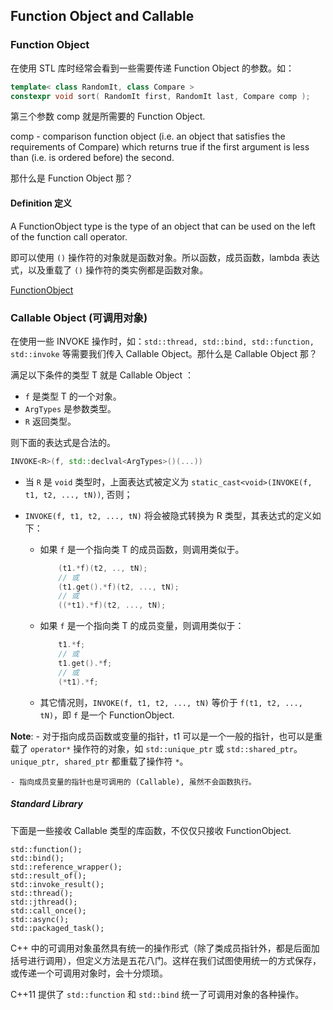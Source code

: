 ## Function Object and Callable

### Function Object

在使用 STL 库时经常会看到一些需要传递 Function Object 的参数。如：

```c++
template< class RandomIt, class Compare >
constexpr void sort( RandomIt first, RandomIt last, Compare comp );
```
第三个参数  comp 就是所需要的 Function Object.

comp	-	comparison function object (i.e. an object that satisfies the requirements of Compare) which returns true if the first argument is less than (i.e. is ordered before) the second.

那什么是 Function Object 那？

#### Definition 定义

A FunctionObject type is the type of an object that can be used on the left of the function call operator.

即可以使用 `()` 操作符的对象就是函数对象。所以函数，成员函数，lambda 表达式，以及重载了 `()` 操作符的类实例都是函数对象。

[FunctionObject](https://en.cppreference.com/w/cpp/named_req/FunctionObject)

### Callable Object (可调用对象)

在使用一些 INVOKE 操作时，如：`std::thread, std::bind, std::function, std::invoke` 等需要我们传入 Callable Object。那什么是 Callable Object 那？

满足以下条件的类型 T 就是 Callable Object ：

- `f` 是类型 T 的一个对象。
- `ArgTypes` 是参数类型。
- `R` 返回类型。

则下面的表达式是合法的。

```c++
INVOKE<R>(f, std::declval<ArgTypes>()(...))
```

- 当 `R` 是 `void` 类型时，上面表达式被定义为 `static_cast<void>(INVOKE(f, t1, t2, ..., tN))`, 否则；
- `INVOKE(f, t1, t2, ..., tN)` 将会被隐式转换为 R 类型，其表达式的定义如下：

    - 如果 `f` 是一个指向类 T 的成员函数，则调用类似于。
        ```c++
            (t1.*f)(t2, .., tN);
            // 或
            (t1.get().*f)(t2, ..., tN);
            // 或
            ((*t1).*f)(t2, ..., tN);
        ```
    - 如果 `f` 是一个指向类 T 的成员变量，则调用类似于：
        ```c++
            t1.*f;
            // 或
            t1.get().*f;
            // 或
            (*t1).*f;
        ```

    - 其它情况则，`INVOKE(f, t1, t2, ..., tN)` 等价于 `f(t1, t2, ..., tN)`，即 `f` 是一个 FunctionObject.

**Note**:
    - 对于指向成员函数或变量的指针，t1 可以是一个一般的指针，也可以是重载了 `operator*` 操作符的对象，如 `std::unique_ptr` 或 `std::shared_ptr`。`unique_ptr, shared_ptr` 都重载了操作符 `*`。

    - 指向成员变量的指针也是可调用的 (Callable), 虽然不会函数执行。

##### Standard Library

下面是一些接收 Callable 类型的库函数，不仅仅只接收 FunctionObject.

```
std::function();
std::bind();
std::reference_wrapper();
std::result_of();
std::invoke_result();
std::thread();
std::jthread();
std::call_once();
std::async();
std::packaged_task();
```

C++ 中的可调用对象虽然具有统一的操作形式（除了类成员指针外，都是后面加括号进行调用），但定义方法是五花八门。这样在我们试图使用统一的方式保存，或传递一个可调用对象时，会十分烦琐。

C++11 提供了 `std::function` 和 `std::bind` 统一了可调用对象的各种操作。
